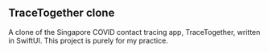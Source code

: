 ## TraceTogether clone

A clone of the Singapore COVID contact tracing app, TraceTogether, written in SwiftUI. This project is purely for my practice.
